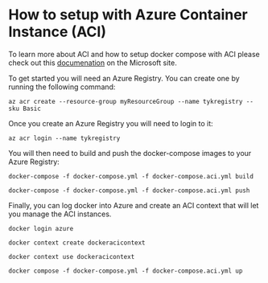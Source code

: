 # How to setup with Azure Container Instance (ACI)

To learn more about ACI and how to setup docker compose with ACI please check out this [documenation](https://docs.microsoft.com/en-us/azure/container-instances/tutorial-docker-compose) on the Microsoft site.

To get started you will need an Azure Registry. You can create one by running the following command:

```az acr create --resource-group myResourceGroup --name tykregistry --sku Basic```

Once you create an Azure Registry you will need to login to it:

```az acr login --name tykregistry```

You will then need to build and push the docker-compose images to your Azure Registry:

```docker-compose -f docker-compose.yml -f docker-compose.aci.yml build```

```docker-compose -f docker-compose.yml -f docker-compose.aci.yml push```

Finally, you can log docker into Azure and create an ACI context that will let you manage the ACI instances. 

```docker login azure```

```docker context create dockeracicontext```

```docker context use dockeracicontext```

```docker compose -f docker-compose.yml -f docker-compose.aci.yml up```

